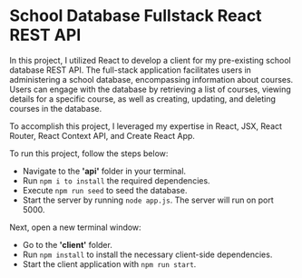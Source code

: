 # School Database Fullstack React REST API
 
In this project, I utilized React to develop a client for my pre-existing school database REST API. The full-stack application facilitates users in administering a school database, encompassing information about courses. Users can engage with the database by retrieving a list of courses, viewing details for a specific course, as well as creating, updating, and deleting courses in the database.

To accomplish this project, I leveraged my expertise in React, JSX, React Router, React Context API, and Create React App.

To run this project, follow the steps below:

- Navigate to the **'api'** folder in your terminal.
- Run `npm i to install` the required dependencies.
- Execute `npm run seed` to seed the database.
- Start the server by running `node app.js`. The server will run on port 5000.

Next, open a new terminal window:

- Go to the **'client'** folder.
- Run `npm install` to install the necessary client-side dependencies.
- Start the client application with `npm run start`.
